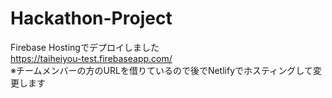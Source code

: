 # Hackathon-Project

Firebase Hostingでデプロイしました \
https://taiheiyou-test.firebaseapp.com/ \
※チームメンバーの方のURLを借りているので後でNetlifyでホスティングして変更します
